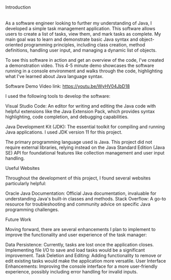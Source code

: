 
#####
Introduction
######

As a software engineer looking to further my understanding of Java, I developed a simple task management application. This software allows users to create a list of tasks, view them, and mark tasks as complete. My main goal was to learn and demonstrate basic Java syntax and object-oriented programming principles, including class creation, method definitions, handling user input, and managing a dynamic list of objects.

To see this software in action and get an overview of the code, I've created a demonstration video. This 4-5 minute demo showcases the software running in a console environment and walks through the code, highlighting what I've learned about Java language syntax.

Software Demo Video link: https://youtu.be/WyHV04JbD18

I used the following tools to develop the software:

 Visual Studio Code: An editor for writing and editing the Java code with helpful extensions like the Java Extension Pack, which provides syntax highlighting, code completion, and debugging capabilities.

Java Development Kit (JDK): The essential toolkit for compiling and running Java applications. I used JDK version 11 for this project.

The primary programming language used is Java. This project did not require external libraries, relying instead on the Java Standard Edition (Java SE) API for foundational features like collection management and user input handling.

Useful Websites

Throughout the development of this project, I found several websites particularly helpful:

 Oracle Java Documentation: Official Java documentation, invaluable for understanding Java's built-in classes and methods.
Stack Overflow: A go-to resource for troubleshooting and community advice on specific Java programming challenges.

Future Work

Moving forward, there are several enhancements I plan to implement to improve the functionality and user experience of the task manager:

 Data Persistence: Currently, tasks are lost once the application closes. Implementing file I/O to save and load tasks would be a significant improvement.
Task Deletion and Editing: Adding functionality to remove or edit existing tasks would make the application more versatile.
User Interface Enhancements: Improving the console interface for a more user-friendly experience, possibly including error handling for invalid inputs.
